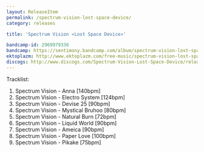 ```yaml
---
layout: ReleaseItem
permalink: /spectrum-vision-lost-space-device/
category: releases

title: 'Spectrum Vision «Lost Space Device»'

bandcamp-id: 2969979336
bandcamp: https://sentimony.bandcamp.com/album/spectrum-vision-lost-space-device
ektoplazm: http://www.ektoplazm.com/free-music/spectrum-vision-lost-space-device
discogs: http://www.discogs.com/Spectrum-Vision-Lost-Space-Device/release/1547476
---
```


Tracklist:

01. Spectrum Vision - Anna [140bpm]
02. Spectrum Vision - Electro System [124bpm]
03. Spectrum Vision - Devise 25 [90bpm]
04. Spectrum Vision - Mystical Bruhoo [80bpm]
05. Spectrum Vision - Natural Burn [72bpm]
06. Spectrum Vision - Liquid World [90bpm]
07. Spectrum Vision - Ameica [90bpm]
08. Spectrum Vision - Paper Love [100bpm]
09. Spectrum Vision - Pikake [75bpm]
